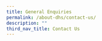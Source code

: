 ```yaml
---
title: General Enquiries
permalink: /about-dhs/contact-us/
description: ""
third_nav_title: Contact Us
---
```

